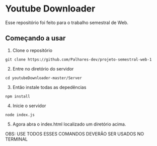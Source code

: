 # Youtube Downloader
Esse repositório foi feito para o trabalho semestral de Web.
## Começando a usar
1. Clone o repositório
```
git clone https://github.com/Palhares-dev/projeto-semestral-web-1
```
2. Entre no diretório do servidor
```
cd youtubeDownloader-master/Server
```

3. Então instale todas as depedências
```
npm install
```

4. Inicie o servidor
```
node index.js
```

5. Agora abra o index.html localizado um diretório acima.

OBS: USE TODOS ESSES COMANDOS DEVERÃO SER USADOS NO TERMINAL
